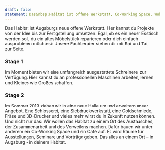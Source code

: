```yaml
---
draft: false
statement: Das&nbsp;Habitat ist offene Werkstatt, Co-Working Space, Wohnzimmer für Macher, und Lebensraum für Visionäre. Das&nbsp;Habitat ist der Ort an dem alles möglich ist.
---
```


Das Habitat ist Augsburgs neue offene Werkstatt. Hier kannst du Projekte von der Idee bis zur Fertigstellung umsetzen. Egal, ob es ein neuer Esstisch werden soll, du ein altes Möbelstück reparieren oder dich einfach ausprobieren möchtest: Unsere Fachberater stehen dir mit Rat und Tat zur&nbsp;Seite.

### Stage 1

Im Moment bieten wir eine umfangreich ausgestattete Schreinerei zur Verfügung. Hier kannst du an professionellen Maschinen arbeiten, lernen und Kleines wie Großes schaffen.

### Stage 2

Im Sommer 2019 ziehen wir in eine neue Halle um und erweitern unser Angebot. Eine Schlosserei, eine Siebdruckwerkstatt, eine Goldschmiede, Fräse und 3D-Drucker und vieles mehr wirst du in Zukunft nutzen können. Und nicht nur das: Wir wollen das Habitat zu einem Ort des Austausches, der
Zusammenarbeit und des Verweilens machen. Dafür bauen wir unter anderem ein Co-Working Space und ein Café auf. Es wird Räume für Ausstellungen, Seminare und Vorträge geben. Das alles an einem Ort – in Augsburg - in deinem Habitat.

<!--

-   Querverweisblock Angebot
    -   Werkstatt
    -   Veranstaltungen
    -   Coworking
    -   Ateiliers
    -   Commerical
    -   CTA - Mitglied werden / Abo buchen

Egal ob du etwas Altes reparieren, etwas Neues erschaffen, oder dich und deine Idee ausprobieren willst: Das Habitat ist der Ort für dein nächstes Projekt.

-   Querverweisblock Preise

### Weitere Querverweise zu

-   Projekte
-   Events
-   Mitteilungen
-   Team
-   Sponsoren
-   etc

-->
